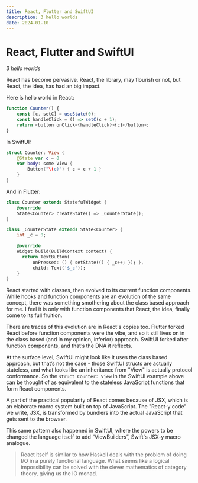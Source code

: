 ```yaml
---
title: React, Flutter and SwiftUI
description: 3 hello worlds
date: 2024-01-10
---
```


# React, Flutter and SwiftUI

_3 hello worlds_

React has become pervasive. React, the library, may flourish or not, but React,
the idea, has had an big impact.

Here is hello world in React:

```js
function Counter() {
    const [c, setC] = useState(0);
    const handleClick = () => setC(c + 1);
    return <button onClick={handleClick}>{c}</button>;
}
```

In SwiftUI:

```swift
struct Counter: View {
    @State var c = 0
    var body: some View {
        Button("\(c)") { c = c + 1 }
    }
}
```

And in Flutter:

```dart
class Counter extends StatefulWidget {
    @override
    State<Counter> createState() => _CounterState();
}

class _CounterState extends State<Counter> {
    int _c = 0;

    @override
    Widget build(BuildContext context) {
      return TextButton(
          onPressed: () { setState(() { _c++; }); },
          child: Text('$_c'));
    }
}
```

React started with classes, then evolved to its current function components.
While hooks and function components are an evolution of the same concept, there
was something smothering about the class based approach for me. I feel it is
only with function components that React, the idea, finally come to its full
fruition.

There are traces of this evolution are in React's copies too. Flutter forked
React before function components were the vibe, and so it still lives on in the
class based (and in my opinion, inferior) approach. SwiftUI forked after
function components, and that’s the DNA it reflects.

At the surface level, SwiftUI might look like it uses the class based approach,
but that’s not the case - those SwiftUI structs are actually stateless, and what
looks like an inheritance from "View" is actually protocol conformance. So the
`struct Counter: View` in the SwiftUI example above can be thought of as
equivalent to the stateless JavaScript functions that form React components.

A part of the practical popularity of React comes because of JSX, which is an
elaborate macro system built on top of JavaScript. The "React-y code" we write,
JSX, is transformed by bundlers into the actual JavaScript that gets sent to the
browser.

This same pattern also happened in SwiftUI, where the powers to be changed the
language itself to add “ViewBuilders”, Swift's JSX-y macro analogue.

> React itself is similar to how Haskell deals with the problem of doing I/O in
> a purely functional language. What seems like a logical impossibility can be
> solved with the clever mathematics of category theory, giving us the IO monad.
